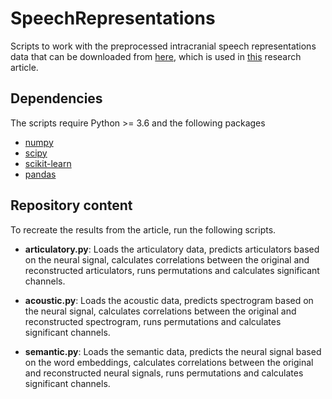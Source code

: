 # SpeechRepresentations

Scripts to work with the preprocessed intracranial speech representations data that can be downloaded from [here](https://osf.io/qzwsv/), which is used in [this]() research article.

## Dependencies
The scripts require Python >= 3.6 and the following packages
* [numpy](http://www.numpy.org/)
* [scipy](https://www.scipy.org/scipylib/index.html)
* [scikit-learn](https://scikit-learn.org/stable/)
* [pandas](https://pandas.pydata.org/) 

## Repository content
To recreate the results from the article, run the following scripts.
* __articulatory.py__: Loads the articulatory data, predicts articulators based on the neural signal, calculates correlations between the original and reconstructed articulators, runs permutations and calculates significant channels.

* __acoustic.py__: Loads the acoustic data, predicts spectrogram based on the neural signal, calculates correlations between the original and reconstructed spectrogram, runs permutations and calculates significant channels.

* __semantic.py__: Loads the semantic data, predicts the neural signal based on the word embeddings, calculates correlations between the original and reconstructed neural signals, runs permutations and calculates significant channels.
